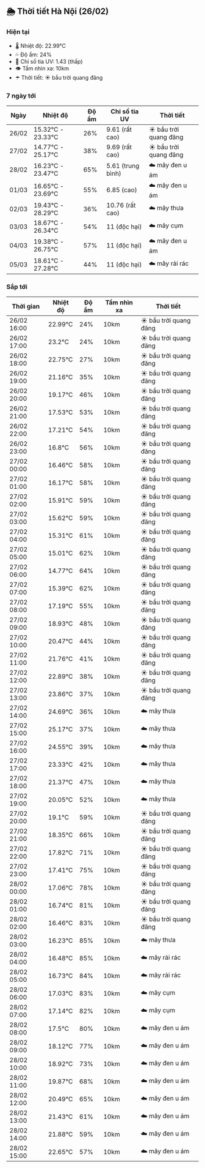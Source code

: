 ## 🌦️ Thời tiết Hà Nội (26/02)

### Hiện tại

- 🌡️ Nhiệt độ: 22.99℃
- 💦 Độ ẩm: 24%
- 🌟 Chỉ số tia UV: 1.43 (thấp)
- 👁️ Tầm nhìn xa: 10km
- ☂️ Thời tiết: ☀️ bầu trời quang đãng

### 7 ngày tới

| Ngày | Nhiệt độ | Độ ẩm | Chỉ số tia UV | Thời tiết |
| --- | --- | --- | --- | --- |
| 26/02 | 15.32℃ - 23.33℃ | 26% | 9.61 (rất cao) | ☀️ bầu trời quang đãng |
| 27/02 | 14.77℃ - 25.17℃ | 38% | 9.69 (rất cao) | ☀️ bầu trời quang đãng |
| 28/02 | 16.23℃ - 23.47℃ | 65% | 5.61 (trung bình) | ☁️ mây đen u ám |
| 01/03 | 16.65℃ - 23.69℃ | 55% | 6.85 (cao) | ☁️ mây đen u ám |
| 02/03 | 19.43℃ - 28.29℃ | 36% | 10.76 (rất cao) | ☁️ mây thưa |
| 03/03 | 18.67℃ - 26.34℃ | 54% | 11 (độc hại) | ☁️ mây cụm |
| 04/03 | 19.38℃ - 26.75℃ | 57% | 11 (độc hại) | ☁️ mây đen u ám |
| 05/03 | 18.61℃ - 27.28℃ | 44% | 11 (độc hại) | ☁️ mây rải rác |

### Sắp tới

| Thời gian | Nhiệt độ | Độ ẩm | Tầm nhìn xa | Thời tiết |
| --- | --- | --- | --- | --- |
| 26/02 16:00 | 22.99℃ | 24% | 10km | ☀️ bầu trời quang đãng |
| 26/02 17:00 | 23.2℃ | 24% | 10km | ☀️ bầu trời quang đãng |
| 26/02 18:00 | 22.75℃ | 27% | 10km | ☀️ bầu trời quang đãng |
| 26/02 19:00 | 21.16℃ | 35% | 10km | ☀️ bầu trời quang đãng |
| 26/02 20:00 | 19.17℃ | 46% | 10km | ☀️ bầu trời quang đãng |
| 26/02 21:00 | 17.53℃ | 53% | 10km | ☀️ bầu trời quang đãng |
| 26/02 22:00 | 17.21℃ | 54% | 10km | ☀️ bầu trời quang đãng |
| 26/02 23:00 | 16.8℃ | 56% | 10km | ☀️ bầu trời quang đãng |
| 27/02 00:00 | 16.46℃ | 58% | 10km | ☀️ bầu trời quang đãng |
| 27/02 01:00 | 16.17℃ | 58% | 10km | ☀️ bầu trời quang đãng |
| 27/02 02:00 | 15.91℃ | 59% | 10km | ☀️ bầu trời quang đãng |
| 27/02 03:00 | 15.62℃ | 59% | 10km | ☀️ bầu trời quang đãng |
| 27/02 04:00 | 15.31℃ | 61% | 10km | ☀️ bầu trời quang đãng |
| 27/02 05:00 | 15.01℃ | 62% | 10km | ☀️ bầu trời quang đãng |
| 27/02 06:00 | 14.77℃ | 64% | 10km | ☀️ bầu trời quang đãng |
| 27/02 07:00 | 15.39℃ | 62% | 10km | ☀️ bầu trời quang đãng |
| 27/02 08:00 | 17.19℃ | 55% | 10km | ☀️ bầu trời quang đãng |
| 27/02 09:00 | 18.93℃ | 48% | 10km | ☀️ bầu trời quang đãng |
| 27/02 10:00 | 20.47℃ | 44% | 10km | ☀️ bầu trời quang đãng |
| 27/02 11:00 | 21.76℃ | 41% | 10km | ☀️ bầu trời quang đãng |
| 27/02 12:00 | 22.89℃ | 38% | 10km | ☀️ bầu trời quang đãng |
| 27/02 13:00 | 23.86℃ | 37% | 10km | ☀️ bầu trời quang đãng |
| 27/02 14:00 | 24.69℃ | 36% | 10km | ☁️ mây thưa |
| 27/02 15:00 | 25.17℃ | 37% | 10km | ☁️ mây thưa |
| 27/02 16:00 | 24.55℃ | 39% | 10km | ☁️ mây thưa |
| 27/02 17:00 | 23.33℃ | 42% | 10km | ☁️ mây thưa |
| 27/02 18:00 | 21.37℃ | 47% | 10km | ☁️ mây thưa |
| 27/02 19:00 | 20.05℃ | 52% | 10km | ☁️ mây thưa |
| 27/02 20:00 | 19.1℃ | 59% | 10km | ☀️ bầu trời quang đãng |
| 27/02 21:00 | 18.35℃ | 66% | 10km | ☀️ bầu trời quang đãng |
| 27/02 22:00 | 17.82℃ | 71% | 10km | ☀️ bầu trời quang đãng |
| 27/02 23:00 | 17.41℃ | 75% | 10km | ☀️ bầu trời quang đãng |
| 28/02 00:00 | 17.06℃ | 78% | 10km | ☀️ bầu trời quang đãng |
| 28/02 01:00 | 16.74℃ | 81% | 10km | ☀️ bầu trời quang đãng |
| 28/02 02:00 | 16.46℃ | 83% | 10km | ☀️ bầu trời quang đãng |
| 28/02 03:00 | 16.23℃ | 85% | 10km | ☁️ mây thưa |
| 28/02 04:00 | 16.48℃ | 85% | 10km | ☁️ mây rải rác |
| 28/02 05:00 | 16.73℃ | 84% | 10km | ☁️ mây rải rác |
| 28/02 06:00 | 17.03℃ | 83% | 10km | ☁️ mây cụm |
| 28/02 07:00 | 17.14℃ | 82% | 10km | ☁️ mây cụm |
| 28/02 08:00 | 17.5℃ | 80% | 10km | ☁️ mây đen u ám |
| 28/02 09:00 | 18.12℃ | 77% | 10km | ☁️ mây đen u ám |
| 28/02 10:00 | 18.92℃ | 73% | 10km | ☁️ mây đen u ám |
| 28/02 11:00 | 19.87℃ | 68% | 10km | ☁️ mây đen u ám |
| 28/02 12:00 | 20.49℃ | 65% | 10km | ☁️ mây đen u ám |
| 28/02 13:00 | 21.43℃ | 61% | 10km | ☁️ mây đen u ám |
| 28/02 14:00 | 21.88℃ | 59% | 10km | ☁️ mây đen u ám |
| 28/02 15:00 | 22.65℃ | 57% | 10km | ☁️ mây đen u ám |
